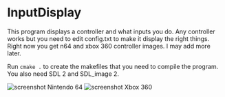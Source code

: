 InputDisplay
============

This program displays a controller and what inputs you do.  Any
controller works but you need to edit config.txt to make it display
the right things.  Right now you get n64 and xbox 360 controller
images.  I may add more later.

Run `cmake .` to create the makefiles that you need to compile the
program.  You also need SDL 2 and SDL_image 2.

![screenshot Nintendo 64](https://i.imgur.com/VWgd9ip.png)
![screenshot Xbox 360](https://i.imgur.com/0d1oc5a.png)
